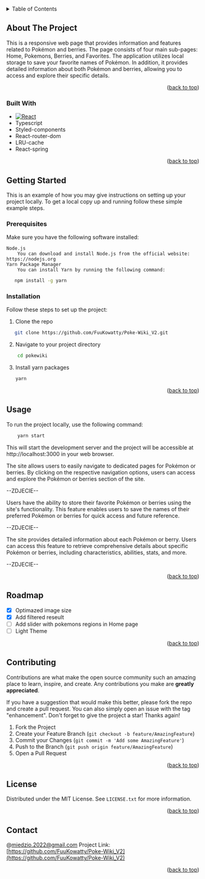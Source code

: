 <a name="readme-top"></a>
<!-- TABLE OF CONTENTS -->
<details>
  <summary>Table of Contents</summary>
  <ol>
    <li>
      <a href="#about-the-project">About The Project</a>
      <ul>
        <li><a href="#built-with">Built With</a></li>
      </ul>
    </li>
    <li>
      <a href="#getting-started">Getting Started</a>
      <ul>
        <li><a href="#prerequisites">Prerequisites</a></li>
        <li><a href="#installation">Installation</a></li>
      </ul>
    </li>
    <li><a href="#usage">Usage</a></li>
    <li><a href="#roadmap">Roadmap</a></li>
    <li><a href="#contributing">Contributing</a></li>
    <li><a href="#license">License</a></li>
    <li><a href="#contact">Contact</a></li>
    <li><a href="#acknowledgments">Acknowledgments</a></li>
  </ol>
</details>



<!-- ABOUT THE PROJECT -->
## About The Project



This is a responsive web page that provides information and features related to Pokémon and berries. The page consists of four main sub-pages: Home, Pokemons, Berries, and Favorites. The application utilizes local storage to save your favorite names of Pokémon. In addition, it provides detailed information about both Pokémon and berries, allowing you to access and explore their specific details.

<p align="right">(<a href="#readme-top">back to top</a>)</p>


### Built With

* [![React][React.js]][React-url]
* Typescript
* Styled-components
* React-router-dom
* LRU-cache
* React-spring

<p align="right">(<a href="#readme-top">back to top</a>)</p>



## Getting Started

This is an example of how you may give instructions on setting up your project locally. To get a local copy up and running follow these simple example steps.

### Prerequisites

Make sure you have the following software installed:

    Node.js
        You can download and install Node.js from the official website: https://nodejs.org
    Yarn Package Manager
        You can install Yarn by running the following command:
```sh
   npm install -g yarn
   ```


### Installation

Follow these steps to set up the project:

1. Clone the repo
```sh
   git clone https://github.com/FuuKowatty/Poke-Wiki_V2.git
   ```
2. Navigate to your project directory
```sh
    cd pokewiki
```

3. Install yarn packages
   ```sh
   yarn
   ```

<p align="right">(<a href="#readme-top">back to top</a>)</p>



<!-- USAGE EXAMPLES -->
## Usage

To run the project locally, use the following command:

```sh
    yarn start
```
This will start the development server and the project will be accessible at http://localhost:3000 in your web browser.

The site allows users to easily navigate to dedicated pages for Pokémon or berries. By clicking on the 
respective navigation options, users can access and explore the Pokémon or berries section of the site.

--ZDJECIE--


Users have the ability to store their favorite Pokémon or berries using the site's functionality. This feature enables users to save the names of their preferred Pokémon or berries for quick access and future reference.

--ZDJECIE--

The site provides detailed information about each Pokémon or berry. Users can access this feature to retrieve comprehensive details about specific Pokémon or berries, including characteristics, abilities, stats, and more.

--ZDJECIE--


<p align="right">(<a href="#readme-top">back to top</a>)</p>



<!-- ROADMAP -->
## Roadmap

- [x] Optimazed image size
- [x] Add filtered reseult
- [ ] Add slider with pokemons regions in Home page
- [ ] Light Theme

<p align="right">(<a href="#readme-top">back to top</a>)</p>



<!-- CONTRIBUTING -->
## Contributing

Contributions are what make the open source community such an amazing place to learn, inspire, and create. Any contributions you make are **greatly appreciated**.

If you have a suggestion that would make this better, please fork the repo and create a pull request. You can also simply open an issue with the tag "enhancement".
Don't forget to give the project a star! Thanks again!

1. Fork the Project
2. Create your Feature Branch (`git checkout -b feature/AmazingFeature`)
3. Commit your Changes (`git commit -m 'Add some AmazingFeature'`)
4. Push to the Branch (`git push origin feature/AmazingFeature`)
5. Open a Pull Request

<p align="right">(<a href="#readme-top">back to top</a>)</p>



<!-- LICENSE -->
## License

Distributed under the MIT License. See `LICENSE.txt` for more information.

<p align="right">(<a href="#readme-top">back to top</a>)</p>



<!-- CONTACT -->
## Contact
@miedzio.2022@gmail.com
Project Link: [https://github.com/FuuKowatty/Poke-Wiki_V2](https://github.com/FuuKowatty/Poke-Wiki_V2)

<p align="right">(<a href="#readme-top">back to top</a>)</p>



<!-- MARKDOWN LINKS & IMAGES -->
<!-- https://www.markdownguide.org/basic-syntax/#reference-style-links -->
[contributors-shield]: https://img.shields.io/github/contributors/othneildrew/Best-README-Template.svg?style=for-the-badge
[contributors-url]: https://github.com/othneildrew/Best-README-Template/graphs/contributors
[forks-shield]: https://img.shields.io/github/forks/othneildrew/Best-README-Template.svg?style=for-the-badge
[forks-url]: https://github.com/othneildrew/Best-README-Template/network/members
[stars-shield]: https://img.shields.io/github/stars/othneildrew/Best-README-Template.svg?style=for-the-badge
[stars-url]: https://github.com/othneildrew/Best-README-Template/stargazers
[issues-shield]: https://img.shields.io/github/issues/othneildrew/Best-README-Template.svg?style=for-the-badge
[issues-url]: https://github.com/othneildrew/Best-README-Template/issues
[license-shield]: https://img.shields.io/github/license/othneildrew/Best-README-Template.svg?style=for-the-badge
[license-url]: https://github.com/othneildrew/Best-README-Template/blob/master/LICENSE.txt
[linkedin-shield]: https://img.shields.io/badge/-LinkedIn-black.svg?style=for-the-badge&logo=linkedin&colorB=555
[linkedin-url]: https://linkedin.com/in/othneildrew
[product-screenshot]: images/screenshot.png
[Next.js]: https://img.shields.io/badge/next.js-000000?style=for-the-badge&logo=nextdotjs&logoColor=white
[Next-url]: https://nextjs.org/
[React.js]: https://img.shields.io/badge/React-20232A?style=for-the-badge&logo=react&logoColor=61DAFB
[React-url]: https://reactjs.org/
[Vue.js]: https://img.shields.io/badge/Vue.js-35495E?style=for-the-badge&logo=vuedotjs&logoColor=4FC08D
[Vue-url]: https://vuejs.org/
[Angular.io]: https://img.shields.io/badge/Angular-DD0031?style=for-the-badge&logo=angular&logoColor=white
[Angular-url]: https://angular.io/
[Svelte.dev]: https://img.shields.io/badge/Svelte-4A4A55?style=for-the-badge&logo=svelte&logoColor=FF3E00
[Svelte-url]: https://svelte.dev/
[Laravel.com]: https://img.shields.io/badge/Laravel-FF2D20?style=for-the-badge&logo=laravel&logoColor=white
[Laravel-url]: https://laravel.com
[Bootstrap.com]: https://img.shields.io/badge/Bootstrap-563D7C?style=for-the-badge&logo=bootstrap&logoColor=white
[Bootstrap-url]: https://getbootstrap.com
[JQuery.com]: https://img.shields.io/badge/jQuery-0769AD?style=for-the-badge&logo=jquery&logoColor=white
[JQuery-url]: https://jquery.com 

